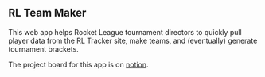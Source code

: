 ## RL Team Maker

This web app helps Rocket League tournament directors to quickly pull player data from the RL Tracker site, make teams, and (eventually) generate tournament brackets.

The project board for this app is on [notion](https://www.notion.so/halshin/RL-Team-Maker-659fd2facbc34b799eb6112c95e63d86).
